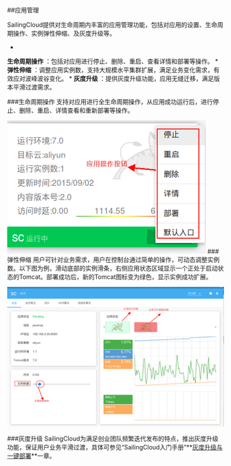 ##应用管理

SailingCloud提供对生命周期内丰富的应用管理功能，包括对应用的设置、生命周期操作、实例弹性伸缩、及灰度升级等。

* 
**生命周期操作**
：包括对应用进行停止、删除、重启、查看详情和部署等操作。
* 
**弹性伸缩**
：调整应用实例数，支持大规模水平集群扩展，满足业务变化需求，有效应对波峰波谷变化。
* 
**灰度升级**
：提供灰度升级功能，应用无缝迁移，满足版本平滑过渡需求。


###生命周期操作
支持对应用进行全生命周期操作，从应用成功运行后，进行停止、删除、重启、详情查看和重新部署等操作。

![](009.png)
###弹性伸缩
用户可针对业务需求，用户在控制台通过简单的操作，可动态调整实例数。以下图为例，滑动底部的实例滑条，右侧应用状态区域显示一个正处于启动状态的Tomcat。部署成功后，新的Tomcat图标变为绿色，显示实例成功扩展。

![](010.png)

###灰度升级
SailingCloud为满足创业团队频繁迭代发布的特点，推出灰度升级功能，保证用户业务平滑过渡，具体可参见“SailingCloud入门手册”**[灰度升级与一键部署](https://183.129.190.82:9000/docs/content/SailingCloud%E5%85%A5%E9%97%A8%E6%95%99%E7%A8%8B/hui_du_sheng_ji_he_yi_jian_bu_shu.html)**一章。
